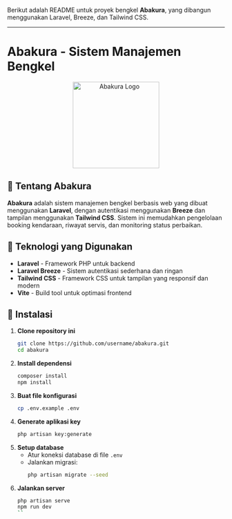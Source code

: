 Berikut adalah README untuk proyek bengkel **Abakura**, yang dibangun menggunakan Laravel, Breeze, dan Tailwind CSS.

---

# Abakura - Sistem Manajemen Bengkel

<p align="center">
  <a href="https://laravel.com" target="_blank">
    <img src="https://instagram.fjog1-1.fna.fbcdn.net/v/t51.2885-19/435102845_1451276282145176_6585258867859699327_n.jpg?stp=dst-jpg_s150x150_tt6&_nc_ht=instagram.fjog1-1.fna.fbcdn.net&_nc_cat=108&_nc_oc=Q6cZ2QF48qu-50kPOIqM-jiuzmDBXIoUYwp0gf1ynKctQWBX2iWTEFG_-1JZdTku7T7Vfag&_nc_ohc=RlGY4Ris1A4Q7kNvgGu27Ay&_nc_gid=fOW5I8ozDznk62oMncclPQ&edm=APoiHPcBAAAA&ccb=7-5&oh=00_AYG248BV-uBRv7moqdbY9m0qjTC5vEjniqXU-hMjmpFjLA&oe=67E15EC1&_nc_sid=22de04" width="200" alt="Abakura Logo">
  </a>
</p>

## 📌 Tentang Abakura

**Abakura** adalah sistem manajemen bengkel berbasis web yang dibuat menggunakan **Laravel**, dengan autentikasi menggunakan **Breeze** dan tampilan menggunakan **Tailwind CSS**. Sistem ini memudahkan pengelolaan booking kendaraan, riwayat servis, dan monitoring status perbaikan.

## 🚀 Teknologi yang Digunakan

- **Laravel** - Framework PHP untuk backend
- **Laravel Breeze** - Sistem autentikasi sederhana dan ringan
- **Tailwind CSS** - Framework CSS untuk tampilan yang responsif dan modern
- **Vite** - Build tool untuk optimasi frontend

## 🔧 Instalasi

1. **Clone repository ini**
   ```bash
   git clone https://github.com/username/abakura.git
   cd abakura
   ```
2. **Install dependensi**
   ```bash
   composer install
   npm install
   ```
3. **Buat file konfigurasi**
   ```bash
   cp .env.example .env
   ```
4. **Generate aplikasi key**
   ```bash
   php artisan key:generate
   ```
5. **Setup database**
   - Atur koneksi database di file `.env`
   - Jalankan migrasi:
     ```bash
     php artisan migrate --seed
     ```
6. **Jalankan server**
   ```bash
   php artisan serve
   npm run dev
   ``
